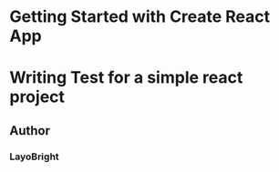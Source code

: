# Getting Started with Create React App

# Writing Test for a simple react project

## Author

### LayoBright
